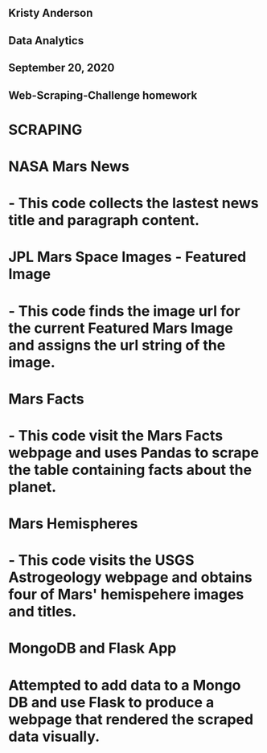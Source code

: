 ## Kristy Anderson
## Data Analytics
## September 20, 2020
## Web-Scraping-Challenge homework

# SCRAPING

# NASA Mars News
# - This code collects the lastest news title and paragraph content.


# JPL Mars Space Images - Featured Image
# - This code finds the image url for the current Featured Mars Image and assigns the url string of the image.


# Mars Facts
# - This code visit the Mars Facts webpage and uses Pandas to scrape the table containing facts about the planet.
 

# Mars Hemispheres
# - This code visits the USGS Astrogeology webpage and obtains four of Mars' hemispehere images and titles.


# MongoDB and Flask App
# Attempted to add data to a Mongo DB and use Flask to produce a webpage that rendered the scraped data visually.